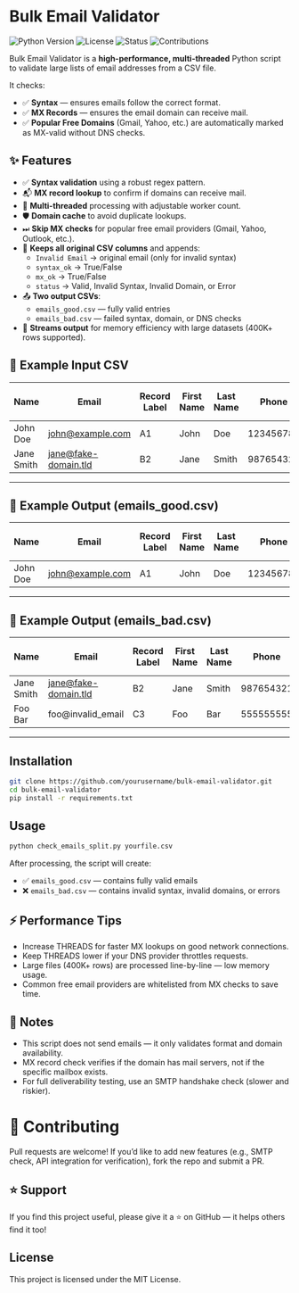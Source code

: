 # Bulk Email Validator

![Python Version](https://img.shields.io/badge/python-3.8%2B-blue)
![License](https://img.shields.io/badge/license-MIT-green)
![Status](https://img.shields.io/badge/status-active-success)
![Contributions](https://img.shields.io/badge/contributions-welcome-orange)

Bulk Email Validator is a **high-performance, multi-threaded** Python script to validate large lists of email addresses from a CSV file.

It checks:
- ✅ **Syntax** — ensures emails follow the correct format.
- ✅ **MX Records** — ensures the email domain can receive mail.
- ✅ **Popular Free Domains** (Gmail, Yahoo, etc.) are automatically marked as MX-valid without DNS checks.

## ✨ Features

- ✅ **Syntax validation** using a robust regex pattern.
- 📬 **MX record lookup** to confirm if domains can receive mail.
- 🚀 **Multi-threaded** processing with adjustable worker count.
- 🛡 **Domain cache** to avoid duplicate lookups.
- ⏭ **Skip MX checks** for popular free email providers (Gmail, Yahoo, Outlook, etc.).
- 📂 **Keeps all original CSV columns** and appends:
  - `Invalid Email` → original email (only for invalid syntax)
  - `syntax_ok` → True/False
  - `mx_ok` → True/False
  - `status` → Valid, Invalid Syntax, Invalid Domain, or Error
- 📤 **Two output CSVs**:
  - `emails_good.csv` — fully valid entries
  - `emails_bad.csv` — failed syntax, domain, or DNS checks
- 💾 **Streams output** for memory efficiency with large datasets (400K+ rows supported).

## 📂 Example Input CSV

| Name       | Email                | Record Label | First Name | Last Name | Phone     | Company | Address line 1 | Address line 2 | City    | State / County | Zipcode / Postcode | Country / Region |
|------------|----------------------|--------------|------------|-----------|-----------|---------|----------------|----------------|---------|----------------|--------------------|------------------|
| John Doe   | john@example.com      | A1           | John       | Doe       | 123456789 | ABC Inc | Street 1       | Apt 2          | NY      | NY State       | 12345              | USA              |
| Jane Smith | jane@fake-domain.tld  | B2           | Jane       | Smith     | 987654321 | XYZ LLC | Street 2       | Suite 3        | LA      | California     | 90001              | USA              |

---

## 📂 Example Output (emails_good.csv)

| Name       | Email                | Record Label | First Name | Last Name | Phone     | Company | Address line 1 | Address line 2 | City    | State / County | Zipcode / Postcode | Country / Region | Invalid Email | syntax_ok | mx_ok | status |
|------------|----------------------|--------------|------------|-----------|-----------|---------|----------------|----------------|---------|----------------|--------------------|------------------|---------------|-----------|-------|--------|
| John Doe   | john@example.com      | A1           | John       | Doe       | 123456789 | ABC Inc | Street 1       | Apt 2          | NY      | NY State       | 12345              | USA              |               | True      | True  | Valid  |

---

## 📂 Example Output (emails_bad.csv)

| Name       | Email                | Record Label | First Name | Last Name | Phone     | Company | Address line 1 | Address line 2 | City    | State / County | Zipcode / Postcode | Country / Region | Invalid Email       | syntax_ok | mx_ok | status         |
|------------|----------------------|--------------|------------|-----------|-----------|---------|----------------|----------------|---------|----------------|--------------------|------------------|---------------------|-----------|-------|----------------|
| Jane Smith | jane@fake-domain.tld  | B2           | Jane       | Smith     | 987654321 | XYZ LLC | Street 2       | Suite 3        | LA      | California     | 90001              | USA              |                     | True      | False | Invalid Domain |
| Foo Bar    | foo@invalid_email     | C3           | Foo        | Bar       | 555555555 | TestCo  | Test Street    |                | Miami   | Florida        | 33101              | USA              | foo@invalid_email   | False     | False | Invalid Syntax |

---

## Installation
```bash
git clone https://github.com/yourusername/bulk-email-validator.git
cd bulk-email-validator
pip install -r requirements.txt
```

## Usage
```bash
python check_emails_split.py yourfile.csv
```

After processing, the script will create:
- ✅ `emails_good.csv` — contains fully valid emails
- ❌ `emails_bad.csv` — contains invalid syntax, invalid domains, or errors


## ⚡ Performance Tips
- Increase THREADS for faster MX lookups on good network connections.
- Keep THREADS lower if your DNS provider throttles requests.
- Large files (400K+ rows) are processed line-by-line — low memory usage.
- Common free email providers are whitelisted from MX checks to save time.

## 📝 Notes
- This script does not send emails — it only validates format and domain availability.
- MX record check verifies if the domain has mail servers, not if the specific mailbox exists.
- For full deliverability testing, use an SMTP handshake check (slower and riskier).

# 🤝 Contributing
Pull requests are welcome!
If you’d like to add new features (e.g., SMTP check, API integration for verification), fork the repo and submit a PR.

## ⭐ Support
If you find this project useful, please give it a ⭐ on GitHub — it helps others find it too!

## License
This project is licensed under the MIT License.
